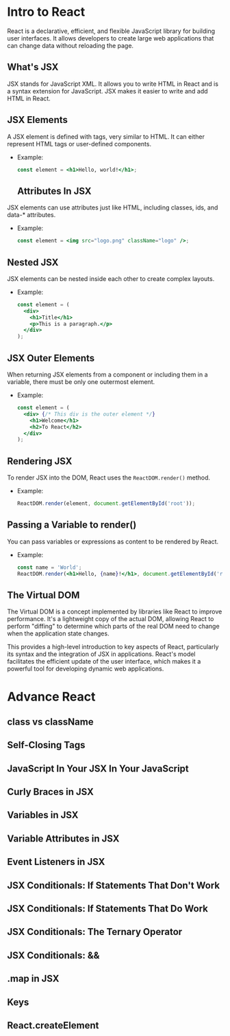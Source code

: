 # Intro to React

React is a declarative, efficient, and flexible JavaScript library for building user interfaces. It allows developers to create large web applications that can change data without reloading the page.

## What's JSX

JSX stands for JavaScript XML. It allows you to write HTML in React and is a syntax extension for JavaScript. JSX makes it easier to write and add HTML in React.

## JSX Elements

A JSX element is defined with tags, very similar to HTML. It can either represent HTML tags or user-defined components.

- Example:
  ```jsx
  const element = <h1>Hello, world!</h1>;
  ```

  ## Attributes In JSX

JSX elements can use attributes just like HTML, including classes, ids, and data-* attributes.

- Example:
  ```jsx
  const element = <img src="logo.png" className="logo" />;
  ```

## Nested JSX

JSX elements can be nested inside each other to create complex layouts.

- Example:
  ```jsx
  const element = (
    <div>
      <h1>Title</h1>
      <p>This is a paragraph.</p>
    </div>
  );
  ```

## JSX Outer Elements

When returning JSX elements from a component or including them in a variable, there must be only one outermost element.

- Example:
  ```jsx
  const element = (
    <div> {/* This div is the outer element */}
      <h1>Welcome</h1>
      <h2>To React</h2>
    </div>
  );
  ```

## Rendering JSX

To render JSX into the DOM, React uses the `ReactDOM.render()` method.

- Example:
  ```jsx
  ReactDOM.render(element, document.getElementById('root'));
  ```

## Passing a Variable to render()

You can pass variables or expressions as content to be rendered by React.

- Example:
  ```jsx
  const name = 'World';
  ReactDOM.render(<h1>Hello, {name}!</h1>, document.getElementById('root'));
  ```

## The Virtual DOM

The Virtual DOM is a concept implemented by libraries like React to improve performance. It's a lightweight copy of the actual DOM, allowing React to perform "diffing" to determine which parts of the real DOM need to change when the application state changes.

This provides a high-level introduction to key aspects of React, particularly its syntax and the integration of JSX in applications. React's model facilitates the efficient update of the user interface, which makes it a powerful tool for developing dynamic web applications.







# Advance React
## class vs className
## Self-Closing Tags
## JavaScript In Your JSX In Your JavaScript
## Curly Braces in JSX
## Variables in JSX
## Variable Attributes in JSX
## Event Listeners in JSX
## JSX Conditionals: If Statements That Don't Work
## JSX Conditionals: If Statements That Do Work
## JSX Conditionals: The Ternary Operator
## JSX Conditionals: &&
## .map in JSX
## Keys
## React.createElement

